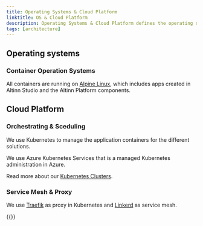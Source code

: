 ```yaml
---
title: Operating Systems & Cloud Platform
linktitle: OS & Cloud Platform
description: Operating Systems & Cloud Platform defines the operating systems for containers and how the container are deployed to the cloud.
tags: [architecture]
---
```


## Operating systems

### Container Operation Systems
All containers are running on [Alpine Linux](https://alpinelinux.org/), which includes apps created in Altinn Studio and the Altinn Platform components.

## Cloud Platform

### Orchestrating & Sceduling

We use Kubernetes to manage the application containers for the different solutions.

We use Azure Kubernetes Services that is a managed Kubernetes administration in Azure.

Read more about our [Kubernetes Clusters](kubernetes).

### Service Mesh & Proxy

We use [Traefik](https://traefik.io) as proxy in Kubernetes and [Linkerd](https://linkerd.io/) as service mesh.

{{<children />}}
